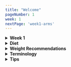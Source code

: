```yaml
---
title: "Welcome"
pageNumber: 1
week: 1
nextPage: 'week1-arms'
---
```

<details>
<summary><b>Week 1</b></summary>

WELCOME!!!! Thanks for making the amazing decision to buy my first fitness program. The main thing I need to warn all you guys of is that this is not professional fitness advice, I don't have any personal training/fitness instructor courses under my belt - this is simply my best advice based entirely off what has worked for me for multiple years now. Also, I have a pretty bad lower back, it pops out nearly every single time I do any kind of weighted squats or any deadlifts so I've adapted my regime to not include either of those exercises and I'm extremely careful with my form on particular back exercises/when picking up heavy weights. The majority of you won't have such a problem so feel free to add in squats & deadlifts as you see fit on their respective days.

This program is designed specifically for lean muscle gain. The number of repititions I do are for muslce gain, while the cardio day along with multiple ab routines per week are to stay lean. This is not a bulking program nor a cutting program. The overall program duration is 8 weeks - every week has similar fundamental movements as these are key to overall grains - the weekly splits are different only via the minor, targeted exercises. Week 1's general workout theme is repeated in weeks 3, 5 and 7. Week 2's is repeated in weeks 4, 6 and 8.

Now, compared to other training programs you'll notice some things a bit different! My splits are somewhat unusual: Arms, Chest & Back, Legs, Shoulders and Cardio. I'd much rather spend less time in the actual gym than more - I like short, high intensity workouts - you leave the gym sweating and feeling great, and it's only taken up 45 minutes to 1 hr of your time - how good's that. Nearly my entire arms workout is superset which is mainly due to the pump you get, but secondarily it's for the aforementioned reasons. I love grouping Chest & Back together - it's our longest day in the gym but trust me, it's fkn worth it. My Abs routine is not included in this program as it is it's own beast - it deserves to be separate - see 'ABS - WORKOUT BLASTER' in the link in my bio. Lastly, we explore Carido options on our final day - my theory is that by interchanging what you do on cardio day you can actually make it extremely fun. Some weeks I run, other weeks I do a pilates class in the back yard and some weeks I swim. I'm not cardio's biggest fan but I appreciate what it does to the body. Also, I mix and match my routine days as I see fit. Some days I get to gym and there's no way I feel like doing Legs so I'll swap it out and do it the next day - just remember to always cover all the splits over the course of a week.

Comprehensive exercise guidance is provided in the Tutorial Video for each workout, additional description is provided in the side bar next to the video.

Finally, if you need help understanding anything, want my assistance or personalised advice then feel free to email me: painefit@gmail.com, make sure the subject is 'FITNESS PROGRAM' and I'll reply as quickly as I can! 

</details>

<details>
<summary><b>Diet</b></summary>

- You'll notice I don't have any dietary advice in this workout program as I don't consider myself knowledgeable enough in the field to provide comprehensive enough advice

- However, that's not to take away from the importance of a good diet. The old gym saying is gains are made in the kitchen, not in the gym. Basically that you need to give just as much time, energy and effort in to eating correctly as you put into the exercise itself

- Personally, I don't adhere to the strictest diet. Yes, I barely eat fast food and love to cook at the house but chocolate and snacks are unfortunately my downfall so I'm not in a position to give the best dietary advice

- Also, I'm not all that knowledgable about fitness diets, I much prefer sticking to what I know and love (the gym) and letting you guys individually maintain your diets

- I would highly recommend consulting a dietary professional if you're looking at improving that area of your fitness, especially if you're looking to lose copious amounts of weight

- Also, ChatGPT has an amazing dietary recommendation capability - it will be very generic advice but it's better than a lot of stuff you'll find on the internet

- However, remember that every one is different - someone looking to put on ridiculous amounts of muscle will obviously have a completely different diet to those of you looking to cut down

- As mentioned consult a professional first but I'm always an email[INSTA DM] away if you'd like a general chat about such things!

</details>

<details>
<summary><b>Weight Recommendations</b></summary>

- The framework I've found best over the years is starting with a weight you can barely hit 8 reps with, then stay on that weight til you're COMFORTABLY getting 10 reps, then increase weight so you barely hit 8 reps again, stay on them til you hit 10 and repeat repeat repeat!

- This framework is to be applied only once you've got your form near-perfect in every exercise. Don't hurt yourself with poor form - it will completely hinder your workout career

</details>

<details>
<summary><b>Terminology</b></summary>

- Rep: Repitition, means one single up/down/forward/back movement (1 bicep curl is 1 rep)

- Set: Means a group of reps, typically I will ask for anywhere from 8-12 reps done every set 3-4 times. This will be labelled as "8 reps, 4 sets"

- Failure: Keep going until you can't do another rep - push your muscles to the point of failure

- Superset or SS: Means combining multiple exercises into one set - you finish 8 reps of one exercise then immediately start the next, only once you've finished all exercises do you get a rest. For example, a "21s superset" would include bicep curls, tricep extensions and close grip bench so 3 exercises in total

- Drop-set: Start at your normal weight and do 8 reps, then lower the weight (if on a pulley system, drop the weight by 2 pegs) and do 10 reps, drop another 2 pegs and do 12 reps, drop another 2 and go to failure!

- Negatives: The part of each movement where you're not applying force/working - so for a bicep curl the negative is the way back down, from the top, to your starting position

</details>

<details>
<summary><b>Tips</b></summary>

- WARM UP: Warm-up tutorial videos are provided in the WARM-UP tab. Follow the corresponding video depending on which body area you're focussing on and MAKE SURE YOU DO IT BEFORE EVERY WORKOUT

- Rest days are as important, if not more important, than workout days. Make sure you get a minimum of 1 rest day per week (this program is setup to provide you with 2 rest days per week which is what I recommend to let your body recover). A very natural way to break up your week is to complete all your workouts (5 of them) on week-days and rest on weekends. However, I understand that everyone's schedule and preferences are different so feel free to change this around as you see fit. I just strongly recommend having 2 recovery days per 7 days!

- Motivation is the key to success and there are plenty of methods for maintaining yours:

 - Progress photos: Advised to be taken at the start of your journey (this program) to be looked back on to see just how far you've come

 - Stick to this program as consistently as you can. I find my motivation peaks after 2-3 days of consistent training. So, if I've been on  holiday or haven't been able to gym I force myself to go 3 days in a row & my motivation returns

 - Track your progress - this, similarly to Progress Pics, is a great way to see how far you've come and how far you've still got to go

 - Exercise with a gym buddy if you can - it's so much easier to let yourself down (by not going gym) than to let your gym buddy down - also, you don't wanna get left behind ;)

- Workout with noise cancelling headphones if you can! It makes me way more focussed and blocks out all the gym background noise

- I like to go to the gym at times that aren't busiest, however I understand not everyone can do this so go when suits you but if you have the option go for the empty gym!

- Inhale on your Negatives, exhale on the 'working' part of exercise - See all my tutorial videos for examples - I've clearly exhaled on the correct section to demonstrate this

- For the ultimate body & mind workout try reading while walking/commuting to and from the gym. It's about a 7 minute walk from my place so can get in a good few pages. It makes me leave feeling completely fresh having had minimal screen time and also done something great for both my body and mind.

- Jot down your weights for each exercise in notes on your phone so you have it handy for your next session!

Try all these tips and let me know how you go!

</details>

